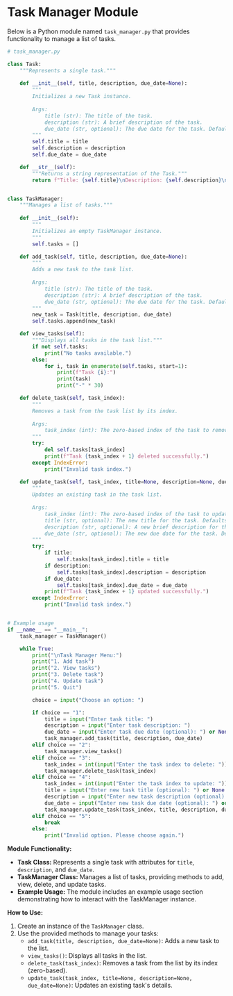**Task Manager Module**
=======================

Below is a Python module named `task_manager.py` that provides functionality to manage a list of tasks.

```python
# task_manager.py

class Task:
    """Represents a single task."""
    
    def __init__(self, title, description, due_date=None):
        """
        Initializes a new Task instance.
        
        Args:
            title (str): The title of the task.
            description (str): A brief description of the task.
            due_date (str, optional): The due date for the task. Defaults to None.
        """
        self.title = title
        self.description = description
        self.due_date = due_date

    def __str__(self):
        """Returns a string representation of the Task."""
        return f"Title: {self.title}\nDescription: {self.description}\nDue Date: {self.due_date}"


class TaskManager:
    """Manages a list of tasks."""
    
    def __init__(self):
        """
        Initializes an empty TaskManager instance.
        """
        self.tasks = []

    def add_task(self, title, description, due_date=None):
        """
        Adds a new task to the task list.
        
        Args:
            title (str): The title of the task.
            description (str): A brief description of the task.
            due_date (str, optional): The due date for the task. Defaults to None.
        """
        new_task = Task(title, description, due_date)
        self.tasks.append(new_task)

    def view_tasks(self):
        """Displays all tasks in the task list."""
        if not self.tasks:
            print("No tasks available.")
        else:
            for i, task in enumerate(self.tasks, start=1):
                print(f"Task {i}:")
                print(task)
                print("-" * 30)

    def delete_task(self, task_index):
        """
        Removes a task from the task list by its index.
        
        Args:
            task_index (int): The zero-based index of the task to remove.
        """
        try:
            del self.tasks[task_index]
            print(f"Task {task_index + 1} deleted successfully.")
        except IndexError:
            print("Invalid task index.")

    def update_task(self, task_index, title=None, description=None, due_date=None):
        """
        Updates an existing task in the task list.
        
        Args:
            task_index (int): The zero-based index of the task to update.
            title (str, optional): The new title for the task. Defaults to None.
            description (str, optional): A new brief description for the task. Defaults to None.
            due_date (str, optional): The new due date for the task. Defaults to None.
        """
        try:
            if title:
                self.tasks[task_index].title = title
            if description:
                self.tasks[task_index].description = description
            if due_date:
                self.tasks[task_index].due_date = due_date
            print(f"Task {task_index + 1} updated successfully.")
        except IndexError:
            print("Invalid task index.")


# Example usage
if __name__ == "__main__":
    task_manager = TaskManager()

    while True:
        print("\nTask Manager Menu:")
        print("1. Add task")
        print("2. View tasks")
        print("3. Delete task")
        print("4. Update task")
        print("5. Quit")

        choice = input("Choose an option: ")

        if choice == "1":
            title = input("Enter task title: ")
            description = input("Enter task description: ")
            due_date = input("Enter task due date (optional): ") or None
            task_manager.add_task(title, description, due_date)
        elif choice == "2":
            task_manager.view_tasks()
        elif choice == "3":
            task_index = int(input("Enter the task index to delete: ")) - 1
            task_manager.delete_task(task_index)
        elif choice == "4":
            task_index = int(input("Enter the task index to update: ")) - 1
            title = input("Enter new task title (optional): ") or None
            description = input("Enter new task description (optional): ") or None
            due_date = input("Enter new task due date (optional): ") or None
            task_manager.update_task(task_index, title, description, due_date)
        elif choice == "5":
            break
        else:
            print("Invalid option. Please choose again.")
```

**Module Functionality:**

*   **Task Class:** Represents a single task with attributes for `title`, `description`, and `due_date`.
*   **TaskManager Class:** Manages a list of tasks, providing methods to add, view, delete, and update tasks.
*   **Example Usage:** The module includes an example usage section demonstrating how to interact with the TaskManager instance.

**How to Use:**

1.  Create an instance of the `TaskManager` class.
2.  Use the provided methods to manage your tasks:
    *   `add_task(title, description, due_date=None)`: Adds a new task to the list.
    *   `view_tasks()`: Displays all tasks in the list.
    *   `delete_task(task_index)`: Removes a task from the list by its index (zero-based).
    *   `update_task(task_index, title=None, description=None, due_date=None)`: Updates an existing task's details.
